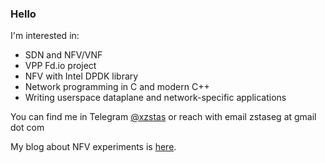 ### Hello

I'm interested in:
- SDN and NFV/VNF
- VPP Fd.io project
- NFV with Intel DPDK library 
- Network programming in C and modern C++ 
- Writing userspace dataplane and network-specific applications

You can find me in Telegram [@xzstas](https://t.me/xzstas) or reach with email zstaseg at gmail dot com

My blog about NFV experiments is [here](https://zstas.github.io/).
